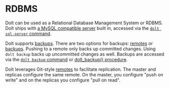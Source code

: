 # RDBMS

Dolt can be used as a Relational Database Management System or RDBMS. Dolt ships with [a MySQL compatible server](server.md) built in, accessed via the [`dolt sql-server` command](../../../cli-reference/cli.md#dolt-sql-server).

Dolt supports [backups](backups.md). There are two options for backups: [remotes](../git/remotes.md) or [backups](backups.md). Pushing to a remote only backs up committed changes. Using `dolt backup` backs up uncommitted changes as well. Backups are accessed via the [`dolt backup` command](../../../cli-reference/cli.md#dolt-backup) or [dolt\_backup() procedure](../../../sql-reference/version-control/dolt-sql-procedures.md#doltbackup).

Dolt leverages Git-style [remotes](../git/remotes.md) to facilitate replication. The master and replicas configure the same remote. On the master, you configure "push on write" and on the replicas you configure "pull on read".
